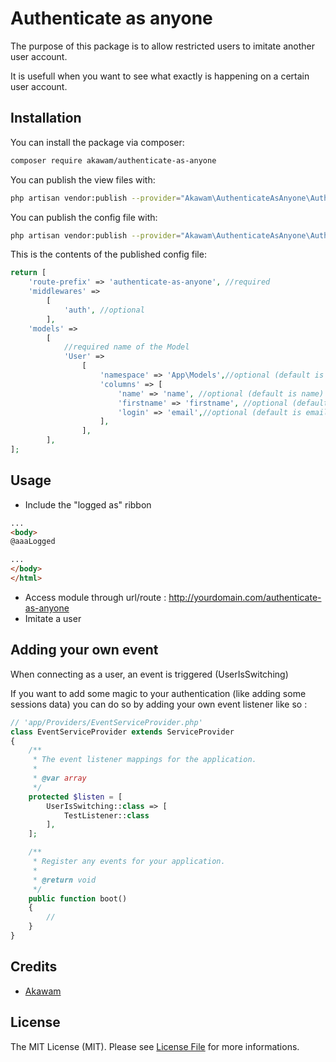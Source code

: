 # Authenticate as anyone

[comment]: <> ([![Packagist License]&#40;https://poser.pugx.org/barryvdh/laravel-debugbar/license.png&#41;]&#40;http://choosealicense.com/licenses/mit/&#41;)

[comment]: <> ([![Latest Stable Version]&#40;https://poser.pugx.org/barryvdh/laravel-debugbar/version.png&#41;]&#40;https://packagist.org/packages/akawam/authenticate-as-anyone&#41;)

[comment]: <> ([![Total Downloads]&#40;https://img.shields.io/packagist/dt/vendor_slug/package_slug.svg?style=flat-square&#41;]&#40;https://packagist.org/packages/vendor_slug/package_slug&#41;)


The purpose of this package is to allow restricted users to imitate another user account.

It is usefull when you want to see what exactly is happening on a certain user account.

## Installation

You can install the package via composer:

```bash
composer require akawam/authenticate-as-anyone
```

You can publish the view files with:

```bash
php artisan vendor:publish --provider="Akawam\AuthenticateAsAnyone\AuthenticateAsAnyoneServiceProvider" --tag="views"
```

You can publish the config file with:

```bash
php artisan vendor:publish --provider="Akawam\AuthenticateAsAnyone\AuthenticateAsAnyoneServiceProvider" --tag="config"
```

This is the contents of the published config file:

```php
return [
    'route-prefix' => 'authenticate-as-anyone', //required
    'middlewares' =>
        [
            'auth', //optional
        ],
    'models' =>
        [
            //required name of the Model
            'User' =>
                [
                    'namespace' => 'App\Models',//optional (default is App\Models)
                    'columns' => [
                        'name' => 'name', //optional (default is name)
                        'firstname' => 'firstname', //optional (default is firstname)
                        'login' => 'email',//optional (default is email)
                    ],
                ],
        ],
];
```

## Usage

- Include the "logged as" ribbon

```html
...
<body>
@aaaLogged

...
</body>
</html>
```

- Access module through url/route : http://yourdomain.com/authenticate-as-anyone
- Imitate a user

## Adding your own event

When connecting as a user, an event is triggered (UserIsSwitching)

If you want to add some magic to your authentication (like adding some sessions data) you can do so by adding your own
event listener like so : 

```php
// 'app/Providers/EventServiceProvider.php'
class EventServiceProvider extends ServiceProvider
{
    /**
     * The event listener mappings for the application.
     *
     * @var array
     */
    protected $listen = [
        UserIsSwitching::class => [
            TestListener::class
        ],
    ];

    /**
     * Register any events for your application.
     *
     * @return void
     */
    public function boot()
    {
        //
    }
}

```

## Credits

- [Akawam](https://github.com/akawam)

## License

The MIT License (MIT). Please see [License File](LICENSE.md) for more informations.
